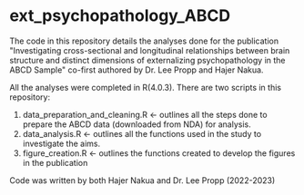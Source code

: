 # ext_psychopathology_ABCD
The code in this repository details the analyses done for the publication "Investigating cross-sectional and longitudinal relationships between brain structure and distinct dimensions of externalizing psychopathology in the ABCD Sample" co-first authored by Dr. Lee Propp and Hajer Nakua.

All the analyses were completed in R(4.0.3). There are two scripts in this repository:
1. data_preparation_and_cleaning.R <- outlines all the steps done to prepare the ABCD data (downloaded from NDA) for analysis.
2. data_analysis.R <- outlines all the functions used in the study to investigate the aims.
3. figure_creation.R <- outlines the functions created to develop the figures in the publication 

Code was written by both Hajer Nakua and Dr. Lee Propp (2022-2023)
